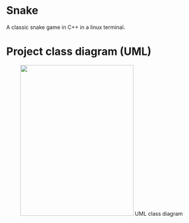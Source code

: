 # Snake
A classic snake game in C++ in a linux terminal.

# Project class diagram (UML)
<p align="center">
<img width="300" height="400" src="https://github.com/greg-lee-surf/Snake/blob/main/ClassDiagram.png)">  
UML class diagram
</p>

